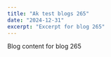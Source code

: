 ```yaml
---
title: "Ak test blogs 265"
date: "2024-12-31"
excerpt: "Excerpt for blog 265"
---
```


Blog content for blog 265